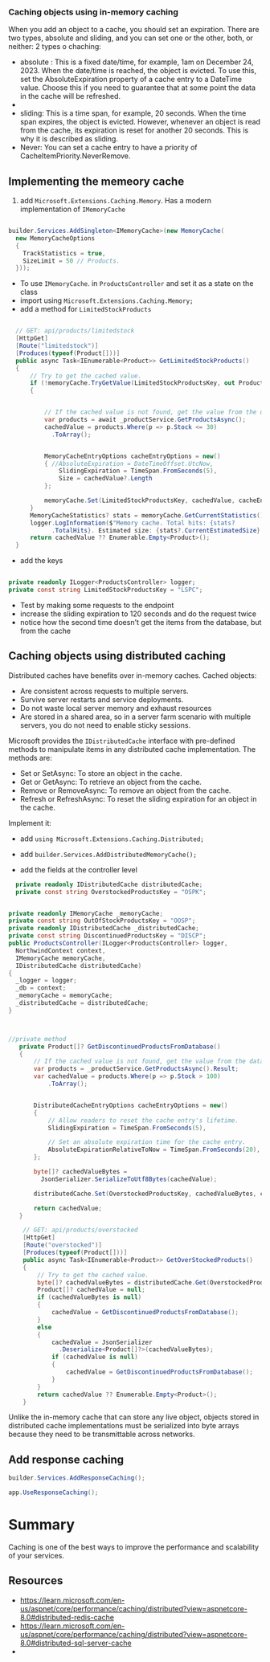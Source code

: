 

### Caching objects using in-memory caching

When you add an object to a cache, you should set an expiration. There are two types, absolute and sliding, and you can set one or the other, both, or neither:
2 types o chaching:
- absolute : This is a fixed date/time, for example, 1am on December 24, 2023. When the date/time is reached, the object is evicted. To use this, set the AbsoluteExpiration property of a cache entry to a DateTime value. Choose this if you need to guarantee that at some point the data in the cache will be refreshed.
- 
- sliding:  This is a time span, for example, 20 seconds. When the time span expires, the object is evicted. However, whenever an object is read from the cache, its expiration is reset for another 20 seconds. This is why it is described as sliding. 
- Never: You can set a cache entry to have a priority of CacheItemPriority.NeverRemove.

## Implementing the memeory cache

1. add `Microsoft.Extensions.Caching.Memory`. Has a modern implementation of `IMemoryCache`

```csharp

builder.Services.AddSingleton<IMemoryCache>(new MemoryCache(
  new MemoryCacheOptions
  {
    TrackStatistics = true,
    SizeLimit = 50 // Products.
  }));
```

-  To use `IMemoryCache`. in `ProductsController` and set it as a state on the class
- import using `Microsoft.Extensions.Caching.Memory;`
- add a method  for `LimitedStockProducts` 

```csharp

  // GET: api/products/limitedstock
  [HttpGet]
  [Route("limitedstock")]
  [Produces(typeof(Product[]))]
  public async Task<IEnumerable<Product>> GetLimitedStockProducts()
  {
      // Try to get the cached value.
      if (!memoryCache.TryGetValue(LimitedStockProductsKey, out Product[]? cachedValue))
      {


          // If the cached value is not found, get the value from the database.
          var products = await _productService.GetProductsAsync();
          cachedValue = products.Where(p => p.Stock <= 30)
            .ToArray();


          MemoryCacheEntryOptions cacheEntryOptions = new()
          { //AbsoluteExpiration = DateTimeOffset.UtcNow,
              SlidingExpiration = TimeSpan.FromSeconds(5),
              Size = cachedValue?.Length
          };

          memoryCache.Set(LimitedStockProductsKey, cachedValue, cacheEntryOptions);
      }
      MemoryCacheStatistics? stats = memoryCache.GetCurrentStatistics();
      logger.LogInformation($"Memory cache. Total hits: {stats?
            .TotalHits}. Estimated size: {stats?.CurrentEstimatedSize}.");
      return cachedValue ?? Enumerable.Empty<Product>();
  }
```

- add the keys

```csharp

private readonly ILogger<ProductsController> logger;
private const string LimitedStockProductsKey = "LSPC";
```

- Test by making some requests to the endpoint
- increase the sliding expiration to 120 seconds and do the request twice
- notice how the second time doesn't get the items from the database, but from the cache


## Caching objects using distributed caching
Distributed caches have benefits over in-memory caches. Cached objects:

- Are consistent across requests to multiple servers.
- Survive server restarts and service deployments.
- Do not waste local server memory and exhaust resources
- Are stored in a shared area, so in a server farm scenario with multiple servers, you do not need to enable sticky sessions.

Microsoft provides the `IDistributedCache` interface with pre-defined methods to manipulate items in any distributed cache implementation.
The methods are:
- Set or SetAsync: To store an object in the cache.
- Get or GetAsync: To retrieve an object from the cache.
- Remove or RemoveAsync: To remove an object from the cache.
- Refresh or RefreshAsync: To reset the sliding expiration for an object in the cache.

Implement it:
- add `using Microsoft.Extensions.Caching.Distributed;`
- add `builder.Services.AddDistributedMemoryCache();`

- add the fields at the controller level

```csharp
  private readonly IDistributedCache distributedCache;
  private const string OverstockedProductsKey = "OSPK";
```


```c#

private readonly IMemoryCache _memoryCache;
private const string OutOfStockProductsKey = "OOSP";
private readonly IDistributedCache _distributedCache;
private const string DiscontinuedProductsKey = "DISCP";
public ProductsController(ILogger<ProductsController> logger,
  NorthwindContext context,
  IMemoryCache memoryCache,
  IDistributedCache distributedCache)
{
  _logger = logger;
  _db = context;
  _memoryCache = memoryCache;
  _distributedCache = distributedCache;
}



//private method
   private Product[]? GetDiscontinuedProductsFromDatabase()
   {
       // If the cached value is not found, get the value from the database.
       var products = _productService.GetProductsAsync().Result;
       var cachedValue = products.Where(p => p.Stock > 100)
           .ToArray();


       DistributedCacheEntryOptions cacheEntryOptions = new()
       {
           // Allow readers to reset the cache entry's lifetime.
           SlidingExpiration = TimeSpan.FromSeconds(5),

           // Set an absolute expiration time for the cache entry.
           AbsoluteExpirationRelativeToNow = TimeSpan.FromSeconds(20),
       };

       byte[]? cachedValueBytes =
         JsonSerializer.SerializeToUtf8Bytes(cachedValue);

       distributedCache.Set(OverstockedProductsKey, cachedValueBytes, cacheEntryOptions);

       return cachedValue;
   }

    // GET: api/products/overstocked
    [HttpGet]
    [Route("overstocked")]
    [Produces(typeof(Product[]))]
    public async Task<IEnumerable<Product>> GetOverStockedProducts()
    {
        // Try to get the cached value.
        byte[]? cachedValueBytes = distributedCache.Get(OverstockedProductsKey);
        Product[]? cachedValue = null;
        if (cachedValueBytes is null)
        {
            cachedValue = GetDiscontinuedProductsFromDatabase();
        }
        else
        {
            cachedValue = JsonSerializer
              .Deserialize<Product[]?>(cachedValueBytes);
            if (cachedValue is null)
            {
                cachedValue = GetDiscontinuedProductsFromDatabase();
            }
        }
        return cachedValue ?? Enumerable.Empty<Product>();
    }
```

Unlike the in-memory cache that can store any live object, objects stored in distributed cache implementations must be serialized into byte arrays because they need to be transmittable across networks.


## Add response caching

```csharp
builder.Services.AddResponseCaching();

app.UseResponseCaching();


```

# Summary
Caching is one of the best ways to improve the performance and scalability of your services.


## Resources
- https://learn.microsoft.com/en-us/aspnet/core/performance/caching/distributed?view=aspnetcore-8.0#distributed-redis-cache
- https://learn.microsoft.com/en-us/aspnet/core/performance/caching/distributed?view=aspnetcore-8.0#distributed-sql-server-cache
- 